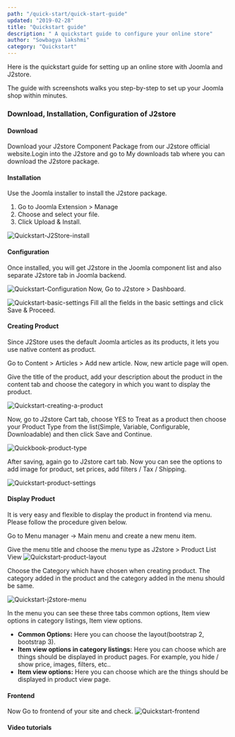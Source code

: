 ```yaml
---
path: "/quick-start/quick-start-guide"
updated: "2019-02-28"
title: "Quickstart guide"
description: " A quickstart guide to configure your online store"
author: "Sowbagya lakshmi"
category: "Quickstart"
---
```


Here is the quickstart guide for setting up an online store with Joomla and J2store.

The guide with screenshots walks you step-by-step to set up your Joomla shop within minutes.

### Download, Installation, Configuration of J2store

#### Download

Download your J2store Component Package from our J2store official website.Login into the J2store and go to My downloads tab where you can download the J2store package.

#### Installation

Use the Joomla installer to install the J2store package.

1. Go to Joomla Extension > Manage
2. Choose and select your file.
3. Click Upload & Install.

![Quickstart-J2Store-install](https://raw.githubusercontent.com/j2store/doc-images/master/quick-start/Quickstart-guide/Quickstart-j2store-install.png)

#### Configuration

Once installed, you will get J2store in the Joomla component list and also separate J2store tab in Joomla backend.

![Quickstart-Configuration](https://raw.githubusercontent.com/j2store/doc-images/master/quick-start/Quickstart-guide/Quickstart-J2Store-component.png)
Now, Go to J2store > Dashboard.

![Quickstart-basic-settings](https://raw.githubusercontent.com/j2store/doc-images/master/quick-start/Quickstart-guide/Quickstart-basic-setttings.png)
Fill all the fields in the basic settings and click Save & Proceed.


#### Creating Product

Since J2Store uses the default Joomla articles as its products, it lets you use native content as product.

Go to Content > Articles > Add new article. Now, new article page will open.

Give the title of the product, add your description about the product in the content tab and choose the category in which you want to display the product.

![Quickstart-creating-a-product](https://raw.githubusercontent.com/j2store/doc-images/master/quick-start/Quickstart-guide/Quickstart-Creating-product.png)


Now, go to J2store Cart tab, choose YES to Treat as a product then choose your Product Type from the list(Simple, Variable, Configurable, Downloadable) and then click Save and Continue.

![Quickbook-product-type](https://raw.githubusercontent.com/j2store/doc-images/master/quick-start/Quickstart-guide/Quickstart-product-type.png)

After saving, again go to J2store cart tab. Now you can see the options to add image for product, set prices, add filters / Tax / Shipping.

![Quickstart-product-settings](https://raw.githubusercontent.com/j2store/doc-images/master/quick-start/Quickstart-guide/Quickstart-product-setting.png)

#### Display Product

It is very easy and flexible to display the product in frontend via menu. Please follow the procedure given below.

Go to Menu manager -> Main menu and create a new menu item.

Give the menu title and choose the menu type as J2store > Product List View
![Quickstart-product-layout](https://raw.githubusercontent.com/j2store/doc-images/master/quick-start/Quickstart-guide/Quickstart-product-layout.png)

Choose the Category which have chosen when creating product. The category added in the product and the category added in the menu should be same.

![Quickstart-j2store-menu](https://raw.githubusercontent.com/j2store/doc-images/master/quick-start/Quickstart-guide/Quickstart-j2store-menu.png)

In the menu you can see these three tabs common options, Item view options in category listings, Item view options.

- **Common Options:** 
       Here you can choose the layout(bootstrap 2, bootstrap 3).
- **Item view options in category listings:** 
       Here you can choose which are things should be displayed in product pages. For example, you hide / show price, images, filters, etc..
- **Item view options:**
       Here you can choose which are the things should be displayed in product view page.


#### Frontend

Now Go to frontend of your site and check.
![Quickstart-frontend](https://raw.githubusercontent.com/j2store/doc-images/master/quick-start/Quickstart-guide/Quickstart-guide.png)

#### Video tutorials

<videoembed src="51J1UkeRu3Y"></videoembed>

<videoembed src="SOEhlo7woJc"></videoembed>

<videoembed src="HramUPmnTZ4"></videoembed>
